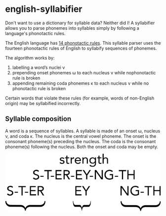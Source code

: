 # english-syllabifier

Don't want to use a dictionary for syllable data? Neither did I! A syllabifier allows you to parse phonemes into syllables simply by following a language's phonotactic rules.

The English language has [14 phonotactic rules](https://en.wikipedia.org/wiki/Phonotactics). This syllable parser uses the fourteen phonotactic rules of English to syllabify sequences of phonemes. 

The algorithm works by:
1. labelling a word’s nuclei ν
2. prepending onset phonemes ω to each nucleus ν while nophonotactic rule is broken
3. appending remaining coda phonemes κ to each nucleus ν while no phonotactic rule is broken

Certain words that violate these rules (for example, words of non-English origin) may be syllabified incorrectly.

## Syllable composition
A word is a sequence of syllables. A syllable is made of an onset ω, nucleus ν, and coda κ. The nucleus is the central vowel phoneme. The onset is the consonant phoneme(s) preceding the nucleus. The coda is the consonant phoneme(s) following the nucleus. Both the onset and coda may be empty.

![Syllable Parts](https://github.com/BayBenj/english-syllabifier/blob/master/syllable-parts.jpg "Syllable Parts")
